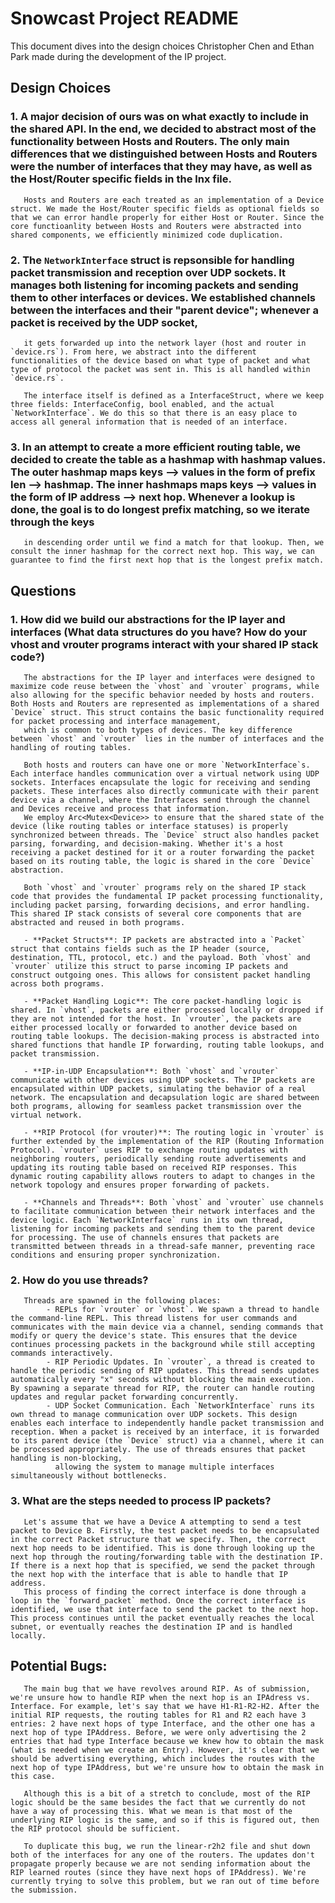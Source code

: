 # Snowcast Project README

This document dives into the design choices Christopher Chen and Ethan Park made during the development of the IP project.

## Design Choices

### 1. A major decision of ours was on what exactly to include in the shared API. In the end, we decided to abstract most of the functionality between Hosts and Routers. The only main differences that we distinguished between Hosts and Routers were the number of interfaces that they may have, as well as the Host/Router specific fields in the lnx file.
       Hosts and Routers are each treated as an implementation of a Device struct. We made the Host/Router specific fields as optional fields so that we can error handle properly for either Host or Router. Since the core functioanlity between Hosts and Routers were abstracted into shared components, we efficiently minimized code duplication.

### 2. The `NetworkInterface` struct is repsonsible for handling packet transmission and reception over UDP sockets. It manages both listening for incoming packets and sending them to other interfaces or devices. We established channels between the interfaces and their "parent device"; whenever a packet is received by the UDP socket,
       it gets forwarded up into the network layer (host and router in `device.rs`). From here, we abstract into the different functionalities of the device based on what type of packet and what type of protocol the packet was sent in. This is all handled within `device.rs`.

       The interface itself is defined as a InterfaceStruct, where we keep three fields: InterfaceConfig, bool enabled, and the actual `NetworkInterface`. We do this so that there is an easy place to access all general information that is needed of an interface.

### 3. In an attempt to create a more efficient routing table, we decided to create the table as a hashmap with hashmap values. The outer hashmap maps keys --> values in the form of prefix len --> hashmap. The inner hashmaps maps keys --> values in the form of IP address --> next hop. Whenever a lookup is done, the goal is to do longest prefix matching, so we iterate through the keys
       in descending order until we find a match for that lookup. Then, we consult the inner hashmap for the correct next hop. This way, we can guarantee to find the first next hop that is the longest prefix match.

## Questions

### 1. How did we build our abstractions for the IP layer and interfaces (What data structures do you have? How do your vhost and vrouter programs interact with your shared IP stack code?)
       The abstractions for the IP layer and interfaces were designed to maximize code reuse between the `vhost` and `vrouter` programs, while also allowing for the specific behavior needed by hosts and routers. Both Hosts and Routers are represented as implementations of a shared `Device` struct. This struct contains the basic functionality required for packet processing and interface management,
       which is common to both types of devices. The key difference between `vhost` and `vrouter` lies in the number of interfaces and the handling of routing tables. 

       Both hosts and routers can have one or more `NetworkInterface`s. Each interface handles communication over a virtual network using UDP sockets. Interfaces encapsulate the logic for receiving and sending packets. These interfaces also directly communicate with their parent device via a channel, where the Interfaces send through the channel and Devices receive and process that information.
       We employ Arc<Mutex<Device>> to ensure that the shared state of the device (like routing tables or interface statuses) is properly synchronized between threads. The `Device` struct also handles packet parsing, forwarding, and decision-making. Whether it's a host receiving a packet destined for it or a router forwarding the packet based on its routing table, the logic is shared in the core `Device` abstraction.

       Both `vhost` and `vrouter` programs rely on the shared IP stack code that provides the fundamental IP packet processing functionality, including packet parsing, forwarding decisions, and error handling. This shared IP stack consists of several core components that are abstracted and reused in both programs.

       - **Packet Structs**: IP packets are abstracted into a `Packet` struct that contains fields such as the IP header (source, destination, TTL, protocol, etc.) and the payload. Both `vhost` and `vrouter` utilize this struct to parse incoming IP packets and construct outgoing ones. This allows for consistent packet handling across both programs.
       
       - **Packet Handling Logic**: The core packet-handling logic is shared. In `vhost`, packets are either processed locally or dropped if they are not intended for the host. In `vrouter`, the packets are either processed locally or forwarded to another device based on routing table lookups. The decision-making process is abstracted into shared functions that handle IP forwarding, routing table lookups, and packet transmission.
       
       - **IP-in-UDP Encapsulation**: Both `vhost` and `vrouter` communicate with other devices using UDP sockets. The IP packets are encapsulated within UDP packets, simulating the behavior of a real network. The encapsulation and decapsulation logic are shared between both programs, allowing for seamless packet transmission over the virtual network.

       - **RIP Protocol (for vrouter)**: The routing logic in `vrouter` is further extended by the implementation of the RIP (Routing Information Protocol). `vrouter` uses RIP to exchange routing updates with neighboring routers, periodically sending route advertisements and updating its routing table based on received RIP responses. This dynamic routing capability allows routers to adapt to changes in the network topology and ensures proper forwarding of packets.

       - **Channels and Threads**: Both `vhost` and `vrouter` use channels to facilitate communication between their network interfaces and the device logic. Each `NetworkInterface` runs in its own thread, listening for incoming packets and sending them to the parent device for processing. The use of channels ensures that packets are transmitted between threads in a thread-safe manner, preventing race conditions and ensuring proper synchronization.

### 2. How do you use threads?
       Threads are spawned in the following places:
            - REPLs for `vrouter` or `vhost`. We spawn a thread to handle the command-line REPL. This thread listens for user commands and communicates with the main device via a channel, sending commands that modify or query the device's state. This ensures that the device continues processing packets in the background while still accepting commands interactively.
            - RIP Periodic Updates. In `vrouter`, a thread is created to handle the periodic sending of RIP updates. This thread sends updates automatically every "x" seconds without blocking the main execution. By spawning a separate thread for RIP, the router can handle routing updates and regular packet forwarding concurrently.
            - UDP Socket Communication. Each `NetworkInterface` runs its own thread to manage communication over UDP sockets. This design enables each interface to independently handle packet transmission and reception. When a packet is received by an interface, it is forwarded to its parent device (the `Device` struct) via a channel, where it can be processed appropriately. The use of threads ensures that packet handling is non-blocking,
              allowing the system to manage multiple interfaces simultaneously without bottlenecks.

### 3. What are the steps needed to process IP packets? 
       Let's assume that we have a Device A attempting to send a test packet to Device B. Firstly, the test packet needs to be encapsulated in the correct Packet structure that we specify. Then, the correct next hop needs to be identified. This is done through looking up the next hop through the routing/forwarding table with the destination IP. If there is a next hop that is specified, we send the packet through the next hop with the interface that is able to handle that IP address.
       This process of finding the correct interface is done through a loop in the `forward_packet` method. Once the correct interface is identified, we use that interface to send the packet to the next hop. This process continues until the packet eventually reaches the local subnet, or eventually reaches the destination IP and is handled locally. 

## Potential Bugs:
       The main bug that we have revolves around RIP. As of submission, we're unsure how to handle RIP when the next hop is an IPAdress vs. Interface. For example, let's say that we have H1-R1-R2-H2. After the initial RIP requests, the routing tables for R1 and R2 each have 3 entries: 2 have next hops of type Interface, and the other one has a next hop of type IPAddress. Before, we were only advertising the 2 entries that had type Interface because we knew how to obtain the mask (what is needed when we create an Entry). However, it's clear that we should be advertising everything, which includes the routes with the next hop of type IPAddress, but we're unsure how to obtain the mask in this case. 

       Although this is a bit of a stretch to conclude, most of the RIP logic should be the same besides the fact that we currently do not have a way of processing this. What we mean is that most of the underlying RIP logic is the same, and so if this is figured out, then the RIP protocol should be sufficient. 

       To duplicate this bug, we run the linear-r2h2 file and shut down both of the interfaces for any one of the routers. The updates don't propagate properly because we are not sending information about the RIP learned routes (since they have next hops of IPAddress). We're currently trying to solve this problem, but we ran out of time before the submission.
